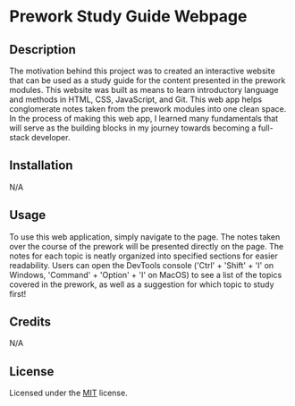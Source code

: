 # Prework Study Guide Webpage

## Description

The motivation behind this project was to created an interactive website that can be used as a study guide for the content presented in the prework modules.
This website was built as means to learn introductory language and methods in HTML, CSS, JavaScript, and Git.
This web app helps conglomerate notes taken from the prework modules into one clean space.
In the process of making this web app, I learned many fundamentals that will serve as the building blocks in my journey towards becoming a full-stack developer.


## Installation

N/A

## Usage

To use this web application, simply navigate to the page. The notes taken over the course of the prework will be presented directly on the page. The notes for each topic is neatly organized into specified sections for easier readability. Users can open the DevTools console ('Ctrl' + 'Shift' + 'I' on Windows, 'Command' + 'Option' + 'I' on MacOS) to see a list of the topics covered in the prework, as well as a suggestion for which topic to study first!

## Credits

N/A

## License

Licensed under the [MIT](LICENSE.txt) license.